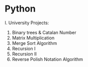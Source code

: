 # Python
I. University Projects:
  1. Binary trees & Catalan Number
  2. Matrix Multiplication
  3. Merge Sort Algorithm
  4. Recursion I
  5. Recursion II
  6. Reverse Polish Notation Algorithm
